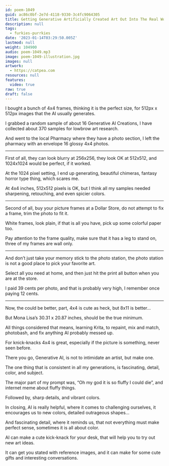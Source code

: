 ```yaml
---
id: poem-1049
guid: ac86c0bf-2e7d-4118-9330-3c4fc9064305
title: Getting Generative Artificially Created Art Out Into The Real World
description: null
tags:
  - furkies-purrkies
date: '2023-01-14T03:29:50.005Z'
lastmod: null
weight: 104900
audio: poem-1049.mp3
image: poem-1049-illustration.jpg
images: null
artwork:
  - https://catpea.com
resources: null
features:
  video: true
raw: true
draft: false
---
```


I bought a bunch of 4x4 frames, thinking it is the perfect size,
for 512px x 512px images that the AI usually generates.

I grabbed a random sample of about 16 Generative AI Creations,
I have collected about 370 samples for lowbrow art research.

And went to the local Pharmacy where they have a photo section,
I left the pharmacy with an envelope 16 glossy 4x4 photos.

---

First of all, they can look blurry at 256x256,
they look OK at 512x512, and 1024x1024 would be perfect, if it worked.

At the 1024 pixel setting, I end up generating,
beautiful chimeras, fantasy horror type thing, which scares me.

At 4x4 inches, 512x512 pixels is OK,
but I think all my samples needed sharpening, retouching, and even spicier colors.

---

Second of all, buy your picture frames at a Dollar Store,
do not attempt to fix a frame, trim the photo to fit it.

White frames, look plain, if that is all you have,
pick up some colorful paper too.

Pay attention to the frame quality,
make sure that it has a leg to stand on, three of my frames are wall only.

---

And don’t just take your memory stick to the photo station,
the photo station is not a good place to pick your favorite art.

Select all you need at home,
and then just hit the print all button when you are at the store.

I paid 39 cents per photo,
and that is probably very high, I remember once paying 12 cents.

---

Now, the could be better, part,
4x4 is cute as heck, but 8x11 is better…

But Mona Lisa’s 30.31 x 20.87 inches,
should be the true minimum.

All things considered that means, learning Krita,
to repaint, mix and match, photobash, and fix anything AI probably messed up.

For knick-knacks 4x4 is great, especially if the picture is something,
never seen before.

There you go, Generative AI, is not to intimidate an artist,
but make one.

The one thing that is consistent in all my generations,
is fascinating, detail, color, and subject.

The major part of my prompt was,
“Oh my god it is so fluffy I could die”, and internet meme about fluffy things.

Followed by, sharp details,
and vibrant colors.

In closing, AI is really helpful, where it comes to challenging ourselves,
it encourages us to new colors, detailed outrageous shapes…

And fascinating detail, where it reminds us,
that not everything must make perfect sense, sometimes it is all about color.

AI can make a cute kick-knack for your desk,
that will help you to try out new art ideas.

It can get you stated with reference images,
and it can make for some cute gifts and interesting conversations.
